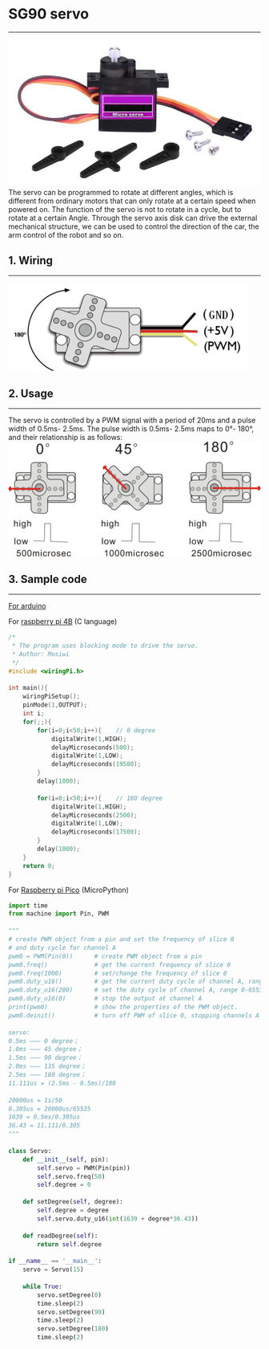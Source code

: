 # SG90 servo       
------------
![Img](../../_static/outsourcing/sg90_servo/1img.png)    
The servo can be programmed to rotate at different angles, which is different from ordinary motors that can only rotate at a certain speed when powered on. The function of the servo is not to rotate in a cycle, but to rotate at a certain Angle. Through the servo axis disk can drive the external mechanical structure, we can be used to control the direction of the car, the arm control of the robot and so on.      
     
## 1. Wiring   
------------
![Img](../../_static/outsourcing/sg90_servo/2img.png)     

## 2. Usage       
----------- 
The servo is controlled by a PWM signal with a period of 20ms and a pulse width of 0.5ms- 2.5ms. The pulse width is 0.5ms- 2.5ms maps to 0°- 180°, and their relationship is as follows:     
![Img](../../_static/outsourcing/sg90_servo/3img.png)    

## 3. Sample code       
----------------- 
[For arduino](https://reference.arduino.cc/reference/en/libraries/servo/)       

For [raspberry pi 4B](../../raspberry/R1D0000_raspberry_pi4/R1D0000_raspberry_pi4.md) (C language)
```C language
/*    
 * The program uses blocking mode to drive the servo.       
 * Author: Mosiwi    
 */
#include <wiringPi.h>

int main(){
	wiringPiSetup();
	pinMode(1,OUTPUT);
	int i;
	for(;;){
		for(i=0;i<50;i++){    // 0 degree
		    digitalWrite(1,HIGH);
		    delayMicroseconds(500);
		    digitalWrite(1,LOW);
            delayMicroseconds(19500);
		}
		delay(1000);

		for(i=0;i<50;i++){    // 180 degree
		    digitalWrite(1,HIGH);
		    delayMicroseconds(2500);
		    digitalWrite(1,LOW);
	        delayMicroseconds(17500);	
		}
        delay(1000);	
	}
	return 0;
}
```

For [Raspberry pi Pico](../../raspberry/R1D0001_raspberry_pico/R1D0001_raspberry_pico.md) (MicroPython)
```python
import time
from machine import Pin, PWM

"""
# create PWM object from a pin and set the frequency of slice 0
# and duty cycle for channel A
pwm0 = PWM(Pin(0))      # create PWM object from a pin
pwm0.freq()             # get the current frequency of slice 0
pwm0.freq(1000)         # set/change the frequency of slice 0
pwm0.duty_u16()         # get the current duty cycle of channel A, range 0-65535
pwm0.duty_u16(200)      # set the duty cycle of channel A, range 0-65535
pwm0.duty_u16(0)        # stop the output at channel A
print(pwm0)             # show the properties of the PWM object.
pwm0.deinit()           # turn off PWM of slice 0, stopping channels A and B

servo:
0.5ms ——— 0 degree；
1.0ms ——— 45 degree；
1.5ms ——— 90 degree；
2.0ms ——— 135 degree；
2.5ms ——— 180 degree；
11.111us = (2.5ms - 0.5ms)/180

20000us = 1s/50 
0.305us = 20000us/65535
1639 = 0.5ms/0.305us
36.43 = 11.111/0.305
"""

class Servo:
    def __init__(self, pin):
        self.servo = PWM(Pin(pin))
        self.servo.freq(50)
        self.degree = 0

    def setDegree(self, degree):
        self.degree = degree
        self.servo.duty_u16(int(1639 + degree*36.43))
        
    def readDegree(self):
        return self.degree

if __name__ == '__main__':
    servo = Servo(15)

    while True:
        servo.setDegree(0)
        time.sleep(2)
        servo.setDegree(90)
        time.sleep(2) 
        servo.setDegree(180)
        time.sleep(2)

```

